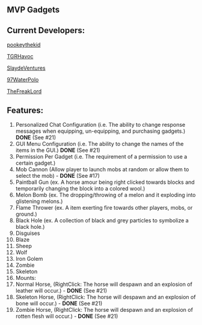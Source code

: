 MVP Gadgets
------------
## Current Developers:
[pookeythekid](https://github.com/pookeythekid)

[TGRHavoc](https://github.com/TGRHavoc)

[SlaydeVentures](https://github.com/SlaydeVentures)

[97WaterPolo](https://github.com/97WaterPolo)

[TheFreakLord](http://github.com/TheFreakLord)


## Features:

1. Personalized Chat Configuration (i.e. The ability to change response messages when equipping, un-equipping, and purchasing gadgets.) **DONE** (See #21)
2. GUI Menu Configuration (i.e. The ability to change the names of the items in the GUI.) **DONE** (See #21)
3. Permission Per Gadget (i.e. The requirement of a permission to use a certain gadget.)
4. Mob Cannon (Allow player to launch mobs at random or allow them to select the mob) - **DONE** (See #17)
5. Paintball Gun (ex. A horse amour being right clicked towards blocks and temporarily changing the block into a colored wool.)
6. Melon Bomb (ex. The dropping/throwing of a melon and it exploding into glistening melons.)
7. Flame Thrower (ex. A item exerting fire towards other players, mobs, or ground.)
8. Black Hole (ex. A collection of black and grey particles to symbolize a black hole.)
9. Disguises
  1. Blaze
  2. Sheep
  3. Wolf
  4. Iron Golem
  5. Zombie
  6. Skeleton
10. Mounts:
  1. Normal Horse, (RightClick: The horse will despawn and an explosion of leather will occur.) - **DONE** (See #21)
  2. Skeleton Horse, (RightClick: The horse will despawn and an explosion of bone will occur.) - **DONE** (See #21)
  3. Zombie Horse, (RightClick: The horse will despawn and an explosion of rotten flesh will occur.) - **DONE** (See #21)

